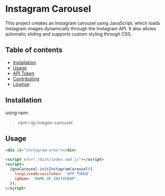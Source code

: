 # Instagram Carousel

This project creates an Instagram carousel using JavaScript, which loads Instagram images dynamically through the Instagram API. It also allows automatic sliding and supports custom styling through CSS.

## Table of contents

- [Installation](#installation)
- [Usage](#usage)
- [API Token](https://bulldogjob.com/news/449-how-to-write-a-good-readme-for-your-github-project)
- [Contributing](https://bulldogjob.com/news/449-how-to-write-a-good-readme-for-your-github-project)
- [License](https://bulldogjob.com/news/449-how-to-write-a-good-readme-for-your-github-project)

## Installation

using npm:

> npm i ig-images-carousel

## Usage

```html
<div id="instagram-area"></div>

<script src="./dist/index.umd.js"></script>
<script>
  ignaCarousel.initInstagramCarousel({
    longLivedAccessToken: 'APP_TOKEN',
    igName: 'NAME_OF_INSTAGRAM',
  });
</script>
```
